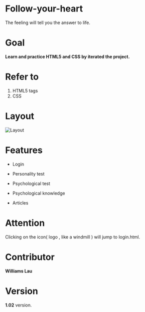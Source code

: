 # Follow-your-heart

The feeling will tell you the answer to life.

# Goal

**Learn and practice HTML5 and CSS by iterated the project.**

# Refer to

1. HTML5 tags
2. CSS

# Layout

<img src="http://i64.tinypic.com/25tvpzt.jpg" alt="Layout">

# Features

* Login

* Personality test

* Psychological test

* Psychological knowledge

* Articles

# Attention

Clicking on the icon( logo , like a windmill ) will jump to login.html.

# Contributor
 
**Williams Lau**
 
# Version

**1.02** version.

